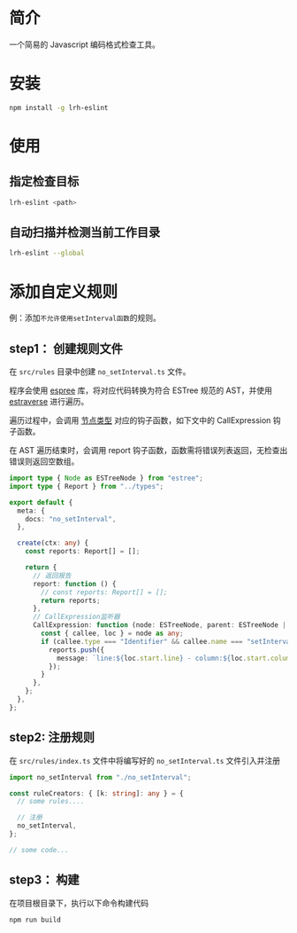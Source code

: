 # 简介

一个简易的 Javascript 编码格式检查工具。

# 安装

```bash
npm install -g lrh-eslint
```

# 使用

## 指定检查目标

```bash
lrh-eslint <path>
```

## 自动扫描并检测当前工作目录

```bash
lrh-eslint --global
```

# 添加自定义规则

例：添加`不允许使用setInterval函数`的规则。

## step1： 创建规则文件

在 `src/rules` 目录中创建 `no_setInterval.ts` 文件。

程序会使用 [espree](https://github.com/eslint/js/tree/main/packages/espree) 库，将对应代码转换为符合 ESTree 规范的 AST，并使用 [estraverse](https://github.com/estools/estraverse) 进行遍历。

遍历过程中，会调用 [节点类型](https://github.com/estree/estree) 对应的钩子函数，如下文中的 CallExpression 钩子函数。

在 AST 遍历结束时，会调用 report 钩子函数，函数需将错误列表返回，无检查出错误则返回空数组。

```typescript
import type { Node as ESTreeNode } from "estree";
import type { Report } from "../types";

export default {
  meta: {
    docs: "no_setInterval",
  },

  create(ctx: any) {
    const reports: Report[] = [];

    return {
      // 返回报告
      report: function () {
        // const reports: Report[] = [];
        return reports;
      },
      // CallExpression监听器
      CallExpression: function (node: ESTreeNode, parent: ESTreeNode | null) {
        const { callee, loc } = node as any;
        if (callee.type === "Identifier" && callee.name === "setInterval") {
          reports.push({
            message: `line:${loc.start.line} - column:${loc.start.column} => no_setInterval`,
          });
        }
      },
    };
  },
};
```

## step2: 注册规则

在 `src/rules/index.ts` 文件中将编写好的 `no_setInterval.ts` 文件引入并注册

```typescript
import no_setInterval from "./no_setInterval";

const ruleCreators: { [k: string]: any } = {
  // some rules....

  // 注册
  no_setInterval,
};

// some code...
```

## step3： 构建

在项目根目录下，执行以下命令构建代码

```bash
npm run build
```
